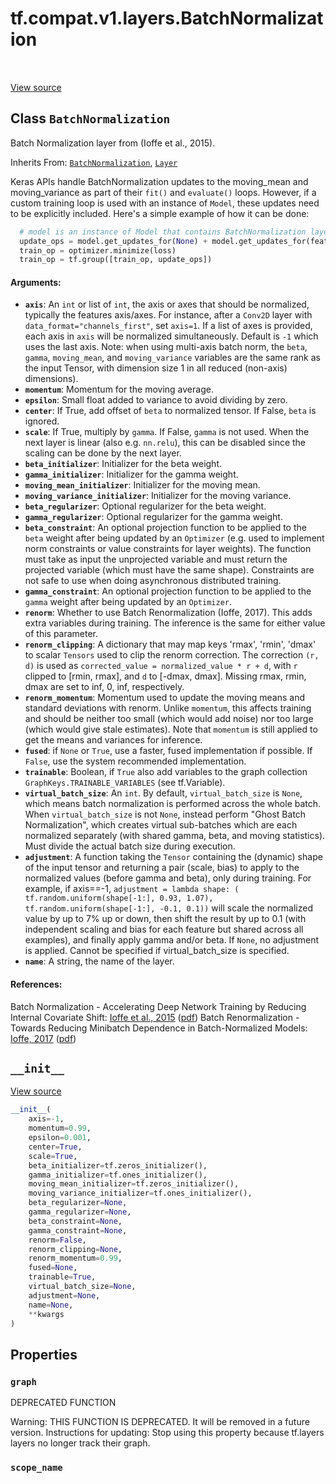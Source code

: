 <div itemscope itemtype="http://developers.google.com/ReferenceObject">
<meta itemprop="name" content="tf.compat.v1.layers.BatchNormalization" />
<meta itemprop="path" content="Stable" />
<meta itemprop="property" content="graph"/>
<meta itemprop="property" content="scope_name"/>
<meta itemprop="property" content="__init__"/>
</div>

# tf.compat.v1.layers.BatchNormalization

<!-- Insert buttons and diff -->

<table class="tfo-notebook-buttons tfo-api" align="left">
</table>

<a target="_blank" href="/code/stable/tensorflow/python/layers/normalization.py">View source</a>



## Class `BatchNormalization`

Batch Normalization layer from (Ioffe et al., 2015).

Inherits From: [`BatchNormalization`](../../../../tf/compat/v1/keras/layers/BatchNormalization.md), [`Layer`](../../../../tf/compat/v1/layers/Layer.md)

<!-- Placeholder for "Used in" -->

Keras APIs handle BatchNormalization updates to the moving_mean and
moving_variance as part of their `fit()` and `evaluate()` loops. However, if a
custom training loop is used with an instance of `Model`, these updates need
to be explicitly included.  Here's a simple example of how it can be done:

```python
  # model is an instance of Model that contains BatchNormalization layer.
  update_ops = model.get_updates_for(None) + model.get_updates_for(features)
  train_op = optimizer.minimize(loss)
  train_op = tf.group([train_op, update_ops])
```

#### Arguments:


* <b>`axis`</b>: An `int` or list of `int`, the axis or axes that should be normalized,
  typically the features axis/axes. For instance, after a `Conv2D` layer
  with `data_format="channels_first"`, set `axis=1`. If a list of axes is
  provided, each axis in `axis` will be normalized
    simultaneously. Default is `-1` which uses the last axis. Note: when
      using multi-axis batch norm, the `beta`, `gamma`, `moving_mean`, and
      `moving_variance` variables are the same rank as the input Tensor,
      with dimension size 1 in all reduced (non-axis) dimensions).
* <b>`momentum`</b>: Momentum for the moving average.
* <b>`epsilon`</b>: Small float added to variance to avoid dividing by zero.
* <b>`center`</b>: If True, add offset of `beta` to normalized tensor. If False, `beta`
  is ignored.
* <b>`scale`</b>: If True, multiply by `gamma`. If False, `gamma` is not used. When the
  next layer is linear (also e.g. `nn.relu`), this can be disabled since the
  scaling can be done by the next layer.
* <b>`beta_initializer`</b>: Initializer for the beta weight.
* <b>`gamma_initializer`</b>: Initializer for the gamma weight.
* <b>`moving_mean_initializer`</b>: Initializer for the moving mean.
* <b>`moving_variance_initializer`</b>: Initializer for the moving variance.
* <b>`beta_regularizer`</b>: Optional regularizer for the beta weight.
* <b>`gamma_regularizer`</b>: Optional regularizer for the gamma weight.
* <b>`beta_constraint`</b>: An optional projection function to be applied to the `beta`
  weight after being updated by an `Optimizer` (e.g. used to implement norm
  constraints or value constraints for layer weights). The function must
  take as input the unprojected variable and must return the projected
  variable (which must have the same shape). Constraints are not safe to use
  when doing asynchronous distributed training.
* <b>`gamma_constraint`</b>: An optional projection function to be applied to the
  `gamma` weight after being updated by an `Optimizer`.
* <b>`renorm`</b>: Whether to use Batch Renormalization (Ioffe, 2017). This adds extra
  variables during training. The inference is the same for either value of
  this parameter.
* <b>`renorm_clipping`</b>: A dictionary that may map keys 'rmax', 'rmin', 'dmax' to
  scalar `Tensors` used to clip the renorm correction. The correction `(r,
  d)` is used as `corrected_value = normalized_value * r + d`, with `r`
  clipped to [rmin, rmax], and `d` to [-dmax, dmax]. Missing rmax, rmin,
  dmax are set to inf, 0, inf, respectively.
* <b>`renorm_momentum`</b>: Momentum used to update the moving means and standard
  deviations with renorm. Unlike `momentum`, this affects training and
  should be neither too small (which would add noise) nor too large (which
  would give stale estimates). Note that `momentum` is still applied to get
  the means and variances for inference.
* <b>`fused`</b>: if `None` or `True`, use a faster, fused implementation if possible.
  If `False`, use the system recommended implementation.
* <b>`trainable`</b>: Boolean, if `True` also add variables to the graph collection
  `GraphKeys.TRAINABLE_VARIABLES` (see tf.Variable).
* <b>`virtual_batch_size`</b>: An `int`. By default, `virtual_batch_size` is `None`,
  which means batch normalization is performed across the whole batch. When
  `virtual_batch_size` is not `None`, instead perform "Ghost Batch
  Normalization", which creates virtual sub-batches which are each
  normalized separately (with shared gamma, beta, and moving statistics).
  Must divide the actual batch size during execution.
* <b>`adjustment`</b>: A function taking the `Tensor` containing the (dynamic) shape of
  the input tensor and returning a pair (scale, bias) to apply to the
  normalized values (before gamma and beta), only during training. For
  example, if axis==-1,
    `adjustment = lambda shape: (
      tf.random.uniform(shape[-1:], 0.93, 1.07),
      tf.random.uniform(shape[-1:], -0.1, 0.1))` will scale the normalized
        value by up to 7% up or down, then shift the result by up to 0.1
        (with independent scaling and bias for each feature but shared
        across all examples), and finally apply gamma and/or beta. If
        `None`, no adjustment is applied. Cannot be specified if
        virtual_batch_size is specified.
* <b>`name`</b>: A string, the name of the layer.

#### References:

Batch Normalization - Accelerating Deep Network Training by Reducing
  Internal Covariate Shift:
  [Ioffe et al., 2015](http://proceedings.mlr.press/v37/ioffe15.html)
  ([pdf](http://proceedings.mlr.press/v37/ioffe15.pdf))
Batch Renormalization - Towards Reducing Minibatch Dependence in
  Batch-Normalized Models:
  [Ioffe,
    2017](http://papers.nips.cc/paper/6790-batch-renormalization-towards-reducing-minibatch-dependence-in-batch-normalized-models)
  ([pdf](http://papers.nips.cc/paper/6790-batch-renormalization-towards-reducing-minibatch-dependence-in-batch-normalized-models.pdf))


<h2 id="__init__"><code>__init__</code></h2>

<a target="_blank" href="/code/stable/tensorflow/python/layers/normalization.py">View source</a>

``` python
__init__(
    axis=-1,
    momentum=0.99,
    epsilon=0.001,
    center=True,
    scale=True,
    beta_initializer=tf.zeros_initializer(),
    gamma_initializer=tf.ones_initializer(),
    moving_mean_initializer=tf.zeros_initializer(),
    moving_variance_initializer=tf.ones_initializer(),
    beta_regularizer=None,
    gamma_regularizer=None,
    beta_constraint=None,
    gamma_constraint=None,
    renorm=False,
    renorm_clipping=None,
    renorm_momentum=0.99,
    fused=None,
    trainable=True,
    virtual_batch_size=None,
    adjustment=None,
    name=None,
    **kwargs
)
```






## Properties

<h3 id="graph"><code>graph</code></h3>

DEPRECATED FUNCTION

Warning: THIS FUNCTION IS DEPRECATED. It will be removed in a future version.
Instructions for updating:
Stop using this property because tf.layers layers no longer track their graph.

<h3 id="scope_name"><code>scope_name</code></h3>








